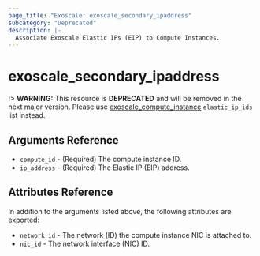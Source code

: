 ```yaml
---
page_title: "Exoscale: exoscale_secondary_ipaddress"
subcategory: "Deprecated"
description: |-
  Associate Exoscale Elastic IPs (EIP) to Compute Instances.
---
```


# exoscale\_secondary\_ipaddress

!> **WARNING:** This resource is **DEPRECATED** and will be removed in the next major version. Please use [exoscale_compute_instance](./compute_instance.md) `elastic_ip_ids` list instead.


## Arguments Reference

* `compute_id` - (Required) The compute instance ID.
* `ip_address` - (Required) The Elastic IP (EIP) address.


## Attributes Reference

In addition to the arguments listed above, the following attributes are exported:

* `network_id` - The network (ID) the compute instance NIC is attached to.
* `nic_id` - The network interface (NIC) ID.
